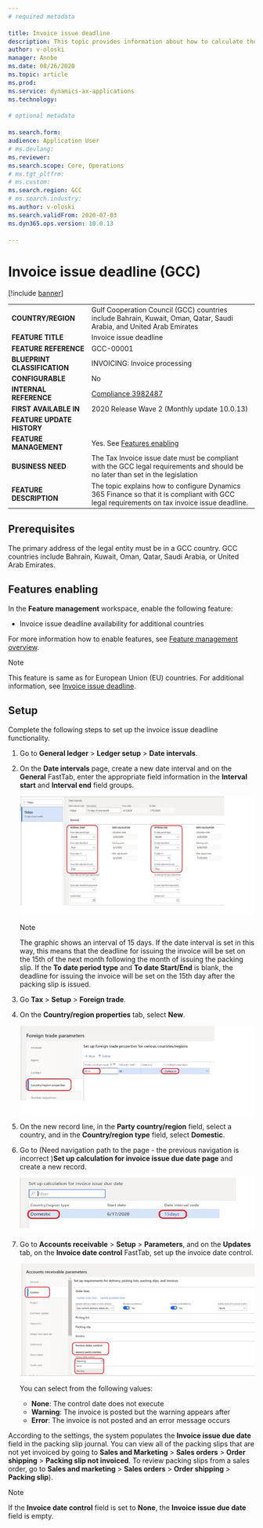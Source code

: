 ```yaml
---
# required metadata

title: Invoice issue deadline
description: This topic provides information about how to calculate the due dates for issuing customer invoices in Gulf Cooperation Council (GCC) countries.
author: v-oloski
manager: Annbe
ms.date: 08/26/2020
ms.topic: article
ms.prod: 
ms.service: dynamics-ax-applications
ms.technology: 

# optional metadata

ms.search.form: 
audience: Application User
# ms.devlang: 
ms.reviewer: 
ms.search.scope: Core, Operations
# ms.tgt_pltfrm: 
# ms.custom: 
ms.search.region: GCC
# ms.search.industry: 
ms.author: v-oloski
ms.search.validFrom: 2020-07-03
ms.dyn365.ops.version: 10.0.13

---
```



# Invoice issue deadline (GCC)

[!include [banner](../includes/banner.md)]

|                     |  |
|------------------------------|-------------------|
| **COUNTRY/REGION**           | Gulf Cooperation Council (GCC) countries include Bahrain, Kuwait, Oman, Qatar, Saudi Arabia, and United Arab Emirates|
| **FEATURE TITLE**            | Invoice issue deadline    |
| **FEATURE REFERENCE**        | GCC-00001 |
| **BLUEPRINT CLASSIFICATION** | INVOICING: Invoice processing|
| **CONFIGURABLE**             | No|
| **INTERNAL REFERENCE**       | [Compliance 3982487](https://vstsmbs.visualstudio.com/web/wi.aspx?pcguid=bf66efc0-4097-46c2-80a1-746442695fc7&id=3982487)|
| **FIRST AVAILABLE IN**       | 2020 Release Wave 2 (Monthly update 10.0.13)|
| **FEATURE UPDATE HISTORY**   ||
| **FEATURE MANAGEMENT**       | Yes. See [Features enabling](#features-enabling)|
| **BUSINESS NEED**            | The Tax Invoice issue date must be compliant with the GCC legal requirements and should be no later than set in the legislation|
| **FEATURE DESCRIPTION**      | The topic explains how to configure Dynamics 365 Finance so that it is compliant with GCC legal requirements on tax invoice issue deadline. |

## Prerequisites

The primary address of the legal entity must be in a GCC country. GCC countries include Bahrain, Kuwait, Oman, Qatar, Saudi Arabia, or United Arab Emirates.

## <a name="features-enabling"></a>Features enabling

In the **Feature management** workspace, enable the following feature:

- Invoice issue deadline availability for additional countries

For more information how to enable features, see [Feature management overview](../../fin-and-ops/get-started/feature-management/feature-management-overview.md).

> [!NOTE]
> This feature is same as for European Union (EU) countries. For additional information, see [Invoice issue deadline](emea-invoice-issue-deadline.md).

## Setup

Complete the following steps to set up the invoice issue deadline functionality.

1. Go to **General ledger** \> **Ledger setup** \> **Date intervals**.
2. On the **Date intervals** page, create a new date interval and on the **General** FastTab, enter the appropriate field information in the **Interval start** and **Interval end** field groups.
     
     ![Date interval](media/gcc-invoice-issue-deadline-date-interval.jpg)
     
      > [!NOTE]
      > The graphic shows an interval of 15 days. If the date interval is set in this way, this means that the deadline for issuing the invoice will be set on the 15th of the next month following the month of issuing the packing slip. If the **To date period type** and **To date Start/End** is blank, the deadline for issuing the invoice will be set on the 15th day after the packing slip is issued.
       
3. Go **Tax** \> **Setup** \> **Foreign trade**.
4. On the **Country/region properties** tab, select **New**.
    
    ![Country/region properties](media/gcc-invoice-issue-deadline-Foreign-trade-parameters.jpg)

5. On the new record line, in the **Party country/region** field, select a country, and in the **Country/region type** field, select **Domestic**.
6. Go to (Need navigation path to the page - the previous navigation is incorrect )**Set up calculation for invoice issue due date page** and create a new record.

   ![Invoice issue deadline calculation](media/gcc-invoice-issue-deadline-calculation-for-invoice-issue-deadline.jpg)
   
7. Go to **Accounts receivable** \> **Setup** \> **Parameters**, and on the **Updates** tab, on the **Invoice date control** FastTab, set up the invoice date control.
     
     ![Accounts receiveble parameters](media/gcc-invoice-issue-deadline-ar-parameters.jpg)

     You can select from the following values:

     - **None**: The control date does not execute
     - **Warning**: The invoice is posted but the warning appears after
     - **Error**: The invoice is not posted and an error message occurs

According to the settings, the system populates the **Invoice issue due date** field in the packing slip journal. You can  view all of the packing slips that are not yet invoiced by going to **Sales and Marketing** \> **Sales orders** \> **Order shipping** \> **Packing slip not invoiced**.  To review packing slips from a sales order, go to **Sales and marketing** \> **Sales orders** \> **Order shipping** \> **Packing slip**). 

 > [!NOTE] 
 > If the **Invoice date control** field is set to **None**, the **Invoice issue due date** field is empty.
